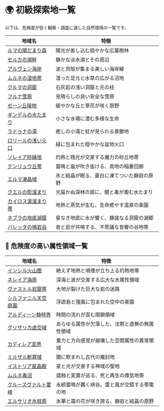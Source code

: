 # 🌍 初級探索地一覧
以下は、危険度が低く観察・調査に適した自然環境の一覧です。

| 地域名 | 特徴 |
|--------|------|
| [ルマの陽だまり森](luma_glade.md) | 陽光が差し込む穏やかな広葉樹林 |
| [セルカの湖畔](selca_lake.md) | 静かな淡水湖とその周辺 |
| [アルヴェン海岸](arven_cove.md) | 波と貝殻が集まる美しい海岸線 |
| [ムルネの湿地帯](murune_bog.md) | 湿った足元と水草の広がる沼地 |
| [クルマの洞窟](cruma_cave.md) | 石灰岩の浅い洞窟と光の柱 |
| [フルナ雪原](fluna_snowfield.md) | 見晴らしの良い安全な雪原 |
| [ゼーン丘陵地](zeen_ridge.md) | 緩やかな丘と草花が咲く原野 |
| [ギンデルの水たまり](gindel_pond.md) | 小さな水場に潜む多様な生命 |
| [ラドゥナの滝](raduna_falls.md) | 癒しの小滝と虹が見られる景勝地 |
| [ロリールの浅い火口](loreel_crater.md) | 緑に包まれた穏やかな盆地火口 |
| [ソレイア砂縁地](soleia_duneline.md) | 灼熱と残光が交差する魔力の砂丘地帯 |
| [テンリュウ丘帯](tenryu_high.md) | 雷鳴と嵐が吹き抜ける、高地の稲妻回廊 |
| [エルマ凍晶域](elma_icefield.md) | 氷と結晶が眠る、蒼白に凍てついた静寂の原野 |
| [クエルの影溜まり](kuel_shadepool.md) | 光届かぬ深林の底に、闇と毒が澱む水たまり |
| [カイロス湯溜まり帯](kairos_thermal.md) | 地熱と蒸気が生む、生命癒やす温泉の楽園 |
| [ネブラの地底湖窟](nebra_underglade.md) | 星なき地底に水が響く、静謐なる洞窟の湖郷 |
| [バレッタの鳴岩谷](baretta_echo.md) | 音と岩が共鳴する、不思議な音響の谷地帯 |


## 🌋 危険度の高い属性領域一覧
| 地域名 | 特徴 |
|--------|------|
| [インシル火山圏](insil_volcano.md) | 絶えず地熱と噴煙が立ち上る灼熱地帯 |
| [ネレイア海原](nereia_ocean.md) | 深海と波が交差する広大な水属性領域 |
| [ヴァストル岩窟帯](vastl_crags.md) | 大地が裂けた巨大な岩の迷路 |
| [シルファニル天空庭園](sylphanil_sky.md) | 浮遊島と強風に包まれた空中の楽園 |
| [アルディーン静時界](ardeen_temporal.md) | 時間の流れが歪む閉鎖領域 |
| [グリザリカ虚空域](grizarica_void.md) | あらゆる属性が欠落した、沈黙と虚無の無属性領域 |
| [カディレア歪界](kadirea_warpzone.md) | 重力と方向感覚が崩壊した空間属性の異常領域 |
| [ミルザル断罪域](mirzar_dark.md) | 闇に飲まれし古代の魔封地 |
| [イストリア星晶殿](istoria_light.md) | 星と光が交差する神域の聖地 |
| [ムルネ毒沼](murune_bog.md) | 腐蝕と変異が巡る、死と再生の瘴気地帯 |
| [クルーズヴァルト雷峡](kruzvalt_thunderchasm.md) | 永続雷鳴が轟く峡谷。雷と風が交錯する帯電の地 |
| [エルサリオ氷枝原](elsario_frostbloom.md) | 氷華と霜の花が咲き誇る、静寂と結晶の原野 |
